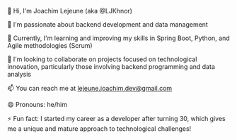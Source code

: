 👋 Hi, I'm Joachim Lejeune (aka @LJKhnor)

👀 I'm passionate about backend development and data management

🌱 Currently, I'm learning and improving my skills in Spring Boot, Python, and Agile methodologies (Scrum)

💞️ I'm looking to collaborate on projects focused on technological innovation, particularly those involving backend programming and data analysis

📫 You can reach me at lejeune.joachim.dev@gmail.com

😄 Pronouns: he/him

⚡ Fun fact: I started my career as a developer after turning 30, which gives me a unique and mature approach to technological challenges!
